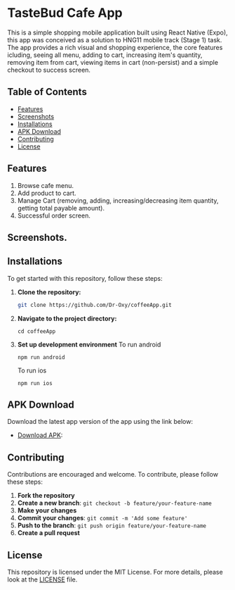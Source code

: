 # TasteBud Cafe App

This is a simple shopping mobile application built using React Native (Expo), this app was conceived as a solution to HNG11 mobile track (Stage 1) task. The app provides a rich visual and shopping experience, the core features icluding, seeing all menu, adding to cart, increasing item's quantity, removing item from cart, viewing items in cart (non-persist) and a simple checkout to success screen.

## Table of Contents

- [Features](#Features)
- [Screenshots](#screenshots)
- [Installations](#installations)
- [APK Download](#apk-download)
- [Contributing](#contributing)
- [License](#license)

## Features

1. Browse cafe menu.
2. Add product to cart.
3. Manage Cart (removing, adding, increasing/decreasing item quantity, getting total payable amount).
4. Successful order screen.

## Screenshots.

## Installations

To get started with this repository, follow these steps:

1. **Clone the repository:**

   ```bash
   git clone https://github.com/Dr-Oxy/coffeeApp.git
   ```

2. **Navigate to the project directory:**

   ```
   cd coffeeApp
   ```

3. **Set up development environment**
   To run android

   ```
   npm run android
   ```

   To run ios

   ```
   npm run ios
   ```

## APK Download

Download the latest app version of the app using the link below:

- [Download APK](https://github.com/expo/expo):

## Contributing

Contributions are encouraged and welcome. To contribute, please follow these steps:

1. **Fork the repository**
2. **Create a new branch**: `git checkout -b feature/your-feature-name`
3. **Make your changes**
4. **Commit your changes**: `git commit -m 'Add some feature'`
5. **Push to the branch**: `git push origin feature/your-feature-name`
6. **Create a pull request**

## License

This repository is licensed under the MIT License. For more details, please look at the [LICENSE](LICENSE) file.
